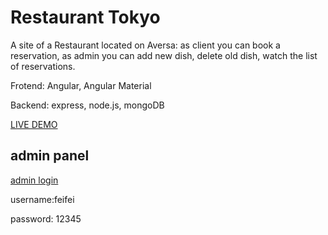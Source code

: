 # Restaurant Tokyo

A site of a Restaurant located on Aversa: as client you can book a reservation,
as admin you can add new dish, delete old dish, watch the list of reservations.

Frotend: Angular, Angular Material

Backend: express, node.js, mongoDB

[LIVE DEMO](https://blooming-castle-73555.herokuapp.com/)

## admin panel

[admin login](https://blooming-castle-73555.herokuapp.com/#/admin)

username:feifei

password: 12345

